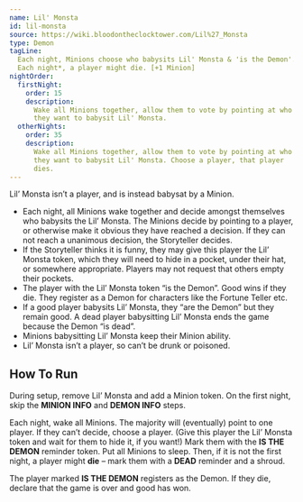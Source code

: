 ```yaml
---
name: Lil' Monsta
id: lil-monsta
source: https://wiki.bloodontheclocktower.com/Lil%27_Monsta
type: Demon
tagLine:
  Each night, Minions choose who babysits Lil' Monsta & 'is the Demon'.
  Each night*, a player might die. [+1 Minion]
nightOrder:
  firstNight:
    order: 15
    description:
      Wake all Minions together, allow them to vote by pointing at who
      they want to babysit Lil' Monsta.
  otherNights:
    order: 35
    description:
      Wake all Minions together, allow them to vote by pointing at who
      they want to babysit Lil' Monsta. Choose a player, that player
      dies.
---
```


Lil’ Monsta isn’t a player, and is instead babysat by a Minion.

- Each night, all Minions wake together and decide amongst themselves
  who babysits the Lil’ Monsta. The Minions decide by pointing to a
  player, or otherwise make it obvious they have reached a decision. If
  they can not reach a unanimous decision, the Storyteller decides.
- If the Storyteller thinks it is funny, they may give this player the
  Lil’ Monsta token, which they will need to hide in a pocket, under
  their hat, or somewhere appropriate. Players may not request that
  others empty their pockets.
- The player with the Lil’ Monsta token “is the Demon”. Good wins if
  they die. They register as a Demon for characters like the Fortune
  Teller etc.
- If a good player babysits Lil’ Monsta, they “are the Demon” but they
  remain good. A dead player babysitting Lil’ Monsta ends the game
  because the Demon “is dead”.
- Minions babysitting Lil’ Monsta keep their Minion ability.
- Lil’ Monsta isn’t a player, so can’t be drunk or poisoned.

## How To Run

During setup, remove Lil’ Monsta and add a Minion token. On the first
night, skip the **MINION INFO** and **DEMON INFO** steps.

Each night, wake all Minions. The majority will (eventually) point to
one player. If they can’t decide, choose a player. (Give this player the
Lil’ Monsta token and wait for them to hide it, if you want!) Mark them
with the **IS THE DEMON** reminder token. Put all Minions to sleep.
Then, if it is not the first night, a player might **die** – mark them
with a **DEAD** reminder and a shroud.

The player marked **IS THE DEMON** registers as the Demon. If they die,
declare that the game is over and good has won.
